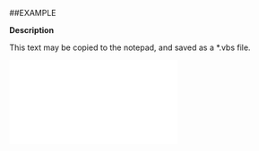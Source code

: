 

##EXAMPLE

**Description**

This text may be copied to the notepad, and saved as a *.vbs file.

![](../../Examples/vbs/ClientScript.OnContactPanelShown.vbs.txt)





